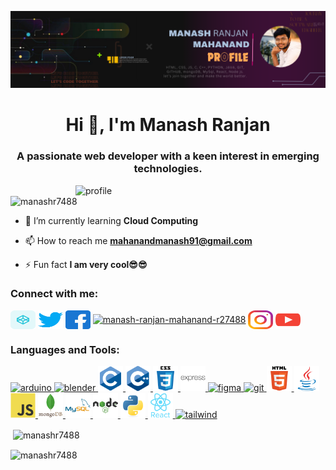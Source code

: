 ![logo](https://github.com/ManashR7488/ManashR7488/blob/main/Manash%20Ranjan.png)
<h1 align="center">Hi 👋, I'm Manash Ranjan</h1>
<h3 align="center">A passionate web developer with a keen interest in emerging technologies.</h3>
<img align="right" width="400" src="https://media.licdn.com/dms/image/D4D12AQEZtPCuttD_iQ/article-cover_image-shrink_600_2000/0/1697453573297?e=2147483647&v=beta&t=HkN6gZbpfAZ0k5Xb88iQXfQpbeKR-YHIKCvzI0gbIhM" alt="profile">
<p align="left"> <img src="https://komarev.com/ghpvc/?username=manashr7488&label=Profile%20views&color=0e75b6&style=flat" alt="manashr7488" /> </p>

- 🌱 I’m currently learning **Cloud Computing**

- 📫 How to reach me **mahanandmanash91@gmail.com**

- ⚡ Fun fact **I am very cool😎😎**

<h3 align="left">Connect with me:</h3>
<p align="left">
<a href="https://codepen.io/manash-ranjan-mahanand" target="blank"><img align="center" src="https://github.com/ManashR7488/ManashR7488/blob/main/ICON/codepen.svg" alt="manash-ranjan-mahanand" height="30" width="40" /></a>
<a href="https://twitter.com/sagarr03540740" target="blank"><img align="center" src="https://github.com/ManashR7488/ManashR7488/blob/main/ICON/twitter.svg" alt="sagarr03540740" height="30" width="40" /></a>
<a href="https://fb.com/profile.php?id=100082090667190" target="blank"><img align="center" src="https://github.com/ManashR7488/ManashR7488/blob/main/ICON/facebook.svg" alt="profile.php?id=100082090667190" height="30" width="40" /></a>
  <a href="https://linkedin.com/in/manash-ranjan-mahanand-r27488" target="blank"><img align="center" src="https://raw.githubusercontent.com/rahuldkjain/github-profile-readme-generator/master/src/images/icons/Social/linked-in-alt.svg" alt="manash-ranjan-mahanand-r27488" height="30" width="40" /></a>
<a href="https://instagram.com/sagar_r_7488" target="blank"><img align="center" src="https://github.com/ManashR7488/ManashR7488/blob/main/ICON/instagram.svg" alt="sagar_r_7488" height="30" width="40" /></a>
<a href="https://www.youtube.com/@manashr2" target="blank"><img align="center" src="https://github.com/ManashR7488/ManashR7488/blob/main/ICON/youtube.svg" alt="@manashr2" height="30" width="40" /></a>
</p>

<h3 align="left">Languages and Tools:</h3>
<p align="left"> <a href="https://www.arduino.cc/" target="_blank" rel="noreferrer"> <img src="https://cdn.worldvectorlogo.com/logos/arduino-1.svg" alt="arduino" width="40" height="40"/> </a> <a href="https://www.blender.org/" target="_blank" rel="noreferrer"> <img src="https://download.blender.org/branding/community/blender_community_badge_white.svg" alt="blender" width="40" height="40"/> </a> <a href="https://www.cprogramming.com/" target="_blank" rel="noreferrer"> <img src="https://raw.githubusercontent.com/devicons/devicon/master/icons/c/c-original.svg" alt="c" width="40" height="40"/> </a> <a href="https://www.w3schools.com/cpp/" target="_blank" rel="noreferrer"> <img src="https://raw.githubusercontent.com/devicons/devicon/master/icons/cplusplus/cplusplus-original.svg" alt="cplusplus" width="40" height="40"/> </a> <a href="https://www.w3schools.com/css/" target="_blank" rel="noreferrer"> <img src="https://raw.githubusercontent.com/devicons/devicon/master/icons/css3/css3-original-wordmark.svg" alt="css3" width="40" height="40"/> </a><a href="https://expressjs.com" target="_blank" rel="noreferrer"> <img src="https://raw.githubusercontent.com/devicons/devicon/master/icons/express/express-original-wordmark.svg" alt="express" width="40" height="40"/> </a> <a href="https://www.figma.com/" target="_blank" rel="noreferrer"> <img src="https://www.vectorlogo.zone/logos/figma/figma-icon.svg" alt="figma" width="40" height="40"/> </a> <a href="https://git-scm.com/" target="_blank" rel="noreferrer"> <img src="https://www.vectorlogo.zone/logos/git-scm/git-scm-icon.svg" alt="git" width="40" height="40"/> </a> <a href="https://www.w3.org/html/" target="_blank" rel="noreferrer"> <img src="https://raw.githubusercontent.com/devicons/devicon/master/icons/html5/html5-original-wordmark.svg" alt="html5" width="40" height="40"/> </a> <a href="https://www.java.com" target="_blank" rel="noreferrer"> <img src="https://raw.githubusercontent.com/devicons/devicon/master/icons/java/java-original.svg" alt="java" width="40" height="40"/> </a> <a href="https://developer.mozilla.org/en-US/docs/Web/JavaScript" target="_blank" rel="noreferrer"> <img src="https://raw.githubusercontent.com/devicons/devicon/master/icons/javascript/javascript-original.svg" alt="javascript" width="40" height="40"/> </a> <a href="https://www.mongodb.com/" target="_blank" rel="noreferrer"> <img src="https://raw.githubusercontent.com/devicons/devicon/master/icons/mongodb/mongodb-original-wordmark.svg" alt="mongodb" width="40" height="40"/> </a> <a href="https://www.mysql.com/" target="_blank" rel="noreferrer"> <img src="https://raw.githubusercontent.com/devicons/devicon/master/icons/mysql/mysql-original-wordmark.svg" alt="mysql" width="40" height="40"/> </a> <a href="https://nodejs.org" target="_blank" rel="noreferrer"> <img src="https://raw.githubusercontent.com/devicons/devicon/master/icons/nodejs/nodejs-original-wordmark.svg" alt="nodejs" width="40" height="40"/> </a> <a href="https://www.python.org" target="_blank" rel="noreferrer"> <img src="https://raw.githubusercontent.com/devicons/devicon/master/icons/python/python-original.svg" alt="python" width="40" height="40"/> </a> <a href="https://reactjs.org/" target="_blank" rel="noreferrer"> <img src="https://raw.githubusercontent.com/devicons/devicon/master/icons/react/react-original-wordmark.svg" alt="react" width="40" height="40"/> </a> <a href="https://tailwindcss.com/" target="_blank" rel="noreferrer"> <img src="https://www.vectorlogo.zone/logos/tailwindcss/tailwindcss-icon.svg" alt="tailwind" width="40" height="40"/> </a> </p>

<p>&nbsp;<img align="center" src="https://github-readme-stats.vercel.app/api?username=manashr7488&show_icons=true&locale=en" alt="manashr7488" /></p>

<p><img align="center" src="https://github-readme-streak-stats.herokuapp.com/?user=manashr7488&" alt="manashr7488" /></p>

